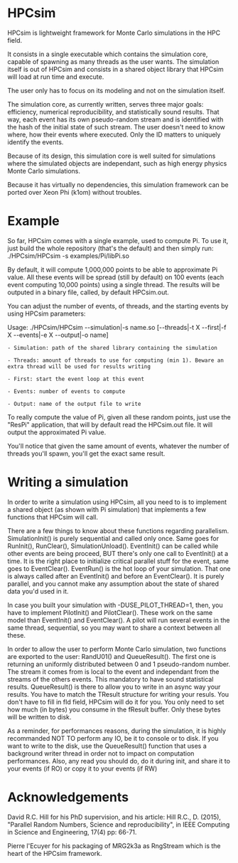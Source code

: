 # HPCsim

HPCsim is lightweight framework for Monte Carlo simulations in the HPC field.

It consists in a single executable which contains the simulation core, capable of spawning as many threads as the user wants. The simulation itself is out of HPCsim and consists in a shared object library that HPCsim will load at run time and execute.

The user only has to focus on its modeling and not on the simulation itself.

The simulation core, as currently written, serves three major goals: efficiency, numerical reproducibility, and statistically sound results. That way, each event has its own pseudo-random stream and is identified with the hash of the initial state of such stream. The user doesn't need to know where, how their events where executed. Only the ID matters to uniquely identify the events.

Because of its design, this simulation core is well suited for simulations where the simulated objects are independant, such as high energy physics Monte Carlo simulations.

Because it has virtually no dependencies, this simulation framework can be ported over Xeon Phi (k1om) without troubles.

# Example

So far, HPCsim comes with a single example, used to compute Pi. To use it, just build the whole repository (that's the default) and then simply run: ./HPCsim/HPCsim -s examples/Pi/libPi.so

By default, it will compute 1,000,000 points to be able to approximate Pi value. All these events will be spread (still by default) on 100 events (each event computing 10,000 points) using a single thread. The results will be outputed in a binary file, called, by default HPCsim.out.

You can adjust the number of events, of threads, and the starting events by using HPCsim parameters:

Usage: ./HPCsim/HPCsim --simulation|-s name.so [--threads|-t X --first|-f X --events|-e X --output|-o name]

	- Simulation: path of the shared library containing the simulation
	
	- Threads: amount of threads to use for computing (min 1). Beware an extra thread will be used for results writing
	
	- First: start the event loop at this event
	
	- Events: number of events to compute
	
	- Output: name of the output file to write

To really compute the value of Pi, given all these random points, just use the "ResPi" application, that will by default read the HPCsim.out file. It will output the approximated Pi value.

You'll notice that given the same amount of events, whatever the number of threads you'll spawn, you'll get the exact same result.

# Writing a simulation

In order to write a simulation using HPCsim, all you need to is to implement a shared object (as shown with Pi simulation) that implements a few functions that HPCsim will call.

There are a few things to know about these functions regarding parallelism. SimulationInit() is purely sequential and called only once. Same goes for RunInit(), RunClear(), SimulationUnload(). EventInit() can be called while other events are being proceed, BUT there's only one call to EventInit() at a time. It is the right place to initialize critical parallel stuff for the event, same goes to EventClear(). EventRun() is the hot loop of your simulation. That one is always called after an EventInit() and before an EventClear(). It is purely parallel, and you cannot make any assumption about the state of shared data you'd used in it.

In case you built your simulation with -DUSE_PILOT_THREAD=1, then, you have to implement PilotInit() and PilotClear(). These work on the same model than EventInit() and EventClear(). A pilot will run several events in the same thread, sequential, so you may want to share a context between all these.

In order to allow the user to perform Monte Carlo simulation, two functions are exported to the user: RandU01() and QueueResult(). The first one is returning an uniformly distributed between 0 and 1 pseudo-random number. The stream it comes from is local to the event and independant from the streams of the others events. This mandatory to have sound statistical results. QueueResult() is there to allow you to write in an async way your results. You have to match the TResult structure for writing your resuls. You don't have to fill in fId field, HPCsim will do it for you. You only need to set how much (in bytes) you consume in the fResult buffer. Only these bytes will be written to disk.

As a reminder, for performances reasons, during the simulation, it is highly recommanded NOT TO perform any IO, be it to console or to disk. If you want to write to the disk, use the QueueResult() function that uses a background writer thread in order not to impact on computation performances. Also, any read you should do, do it during init, and share it to your events (if RO) or copy it to your events (if RW)

# Acknowledgements

David R.C. Hill for his PhD supervision, and his article: 
Hill R.C., D. (2015), "Parallel Random Numbers, Science and reproducibility", in IEEE Computing in Science and Engineering, 17(4) pp: 66-71.

Pierre l'Ecuyer for his packaging of MRG2k3a as RngStream which is the heart of the HPCsim framework.
